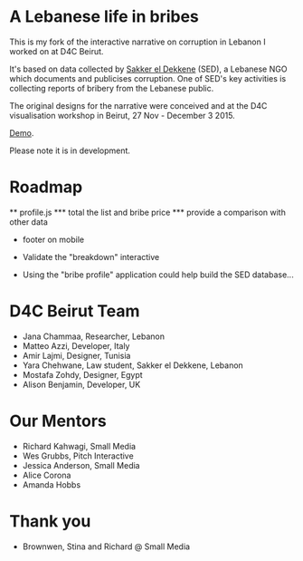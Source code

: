 


# A Lebanese life in bribes

This is my fork of the interactive narrative on corruption in Lebanon I worked on at D4C Beirut.

It's based on data collected by <a href="https://www.sakkera.com/">Sakker el Dekkene</a> (SED), a Lebanese NGO which documents and publicises corruption. One of SED's key activities is collecting reports of bribery from the Lebanese public. 

The original designs for the narrative were conceived and at the D4C visualisation workshop in Beirut, 27 Nov - December 3 2015.

<a href="http://radiocontrolled.github.io/Sakker-el-Dekkene2/">Demo</a>. 

Please note it is in development. 

# Roadmap

** profile.js
*** total the list and bribe price 
*** provide a comparison with other data

* footer on mobile

* Validate the "breakdown" interactive 
* Using the "bribe profile" application could help build the SED database...


# D4C Beirut Team 
* Jana Chammaa, Researcher, Lebanon
* Matteo Azzi, Developer, Italy
* Amir Lajmi, Designer, Tunisia
* Yara Chehwane, Law student, Sakker el Dekkene, Lebanon
* Mostafa Zohdy, Designer, Egypt
* Alison Benjamin, Developer, UK

# Our Mentors
* Richard Kahwagi, Small Media
* Wes Grubbs, Pitch Interactive
* Jessica Anderson, Small Media
* Alice Corona
* Amanda Hobbs

# Thank you 
* Brownwen, Stina and Richard @ Small Media





